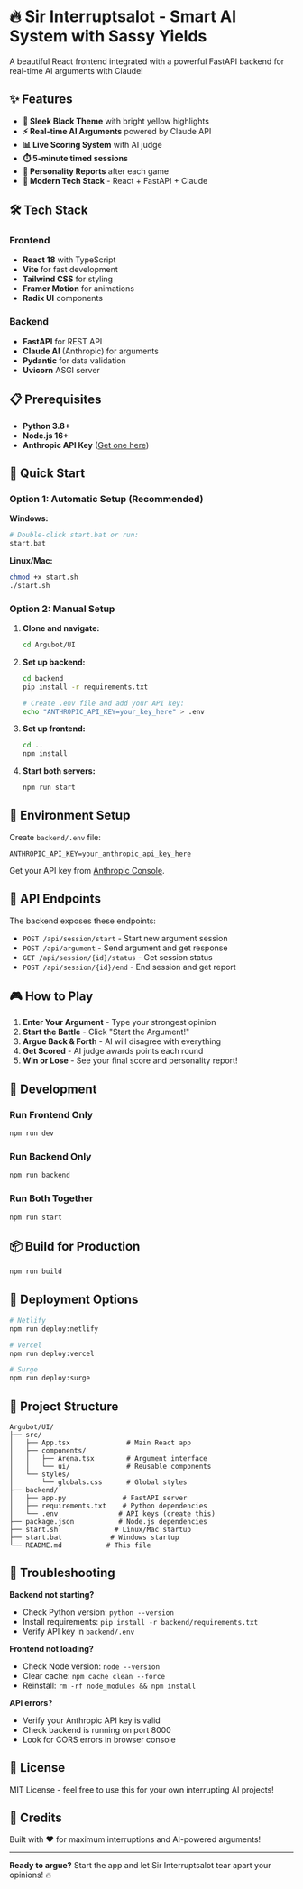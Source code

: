 # 🔥 Sir Interruptsalot - Smart AI System with Sassy Yields

A beautiful React frontend integrated with a powerful FastAPI backend for real-time AI arguments with Claude!

## ✨ Features

- **🎨 Sleek Black Theme** with bright yellow highlights
- **⚡ Real-time AI Arguments** powered by Claude API
- **📊 Live Scoring System** with AI judge
- **⏱️ 5-minute timed sessions**
- **📝 Personality Reports** after each game
- **🚀 Modern Tech Stack** - React + FastAPI + Claude

## 🛠️ Tech Stack

### Frontend
- **React 18** with TypeScript
- **Vite** for fast development
- **Tailwind CSS** for styling
- **Framer Motion** for animations
- **Radix UI** components

### Backend
- **FastAPI** for REST API
- **Claude AI** (Anthropic) for arguments
- **Pydantic** for data validation
- **Uvicorn** ASGI server

## 📋 Prerequisites

- **Python 3.8+**
- **Node.js 16+**
- **Anthropic API Key** ([Get one here](https://console.anthropic.com/))

## 🚀 Quick Start

### Option 1: Automatic Setup (Recommended)

**Windows:**
```bash
# Double-click start.bat or run:
start.bat
```

**Linux/Mac:**
```bash
chmod +x start.sh
./start.sh
```

### Option 2: Manual Setup

1. **Clone and navigate:**
   ```bash
   cd Argubot/UI
   ```

2. **Set up backend:**
   ```bash
   cd backend
   pip install -r requirements.txt
   
   # Create .env file and add your API key:
   echo "ANTHROPIC_API_KEY=your_key_here" > .env
   ```

3. **Set up frontend:**
   ```bash
   cd ..
   npm install
   ```

4. **Start both servers:**
   ```bash
   npm run start
   ```

## 🔑 Environment Setup

Create `backend/.env` file:
```env
ANTHROPIC_API_KEY=your_anthropic_api_key_here
```

Get your API key from [Anthropic Console](https://console.anthropic.com/).

## 📡 API Endpoints

The backend exposes these endpoints:

- `POST /api/session/start` - Start new argument session
- `POST /api/argument` - Send argument and get response
- `GET /api/session/{id}/status` - Get session status
- `POST /api/session/{id}/end` - End session and get report

## 🎮 How to Play

1. **Enter Your Argument** - Type your strongest opinion
2. **Start the Battle** - Click "Start the Argument!"
3. **Argue Back & Forth** - AI will disagree with everything
4. **Get Scored** - AI judge awards points each round
5. **Win or Lose** - See your final score and personality report!

## 🔧 Development

### Run Frontend Only
```bash
npm run dev
```

### Run Backend Only
```bash
npm run backend
```

### Run Both Together
```bash
npm run start
```

## 📦 Build for Production

```bash
npm run build
```

## 🚢 Deployment Options

```bash
# Netlify
npm run deploy:netlify

# Vercel
npm run deploy:vercel

# Surge
npm run deploy:surge
```

## 🎯 Project Structure

```
Argubot/UI/
├── src/
│   ├── App.tsx              # Main React app
│   ├── components/
│   │   ├── Arena.tsx        # Argument interface
│   │   └── ui/              # Reusable components
│   └── styles/
│       └── globals.css      # Global styles
├── backend/
│   ├── app.py              # FastAPI server
│   ├── requirements.txt    # Python dependencies
│   └── .env               # API keys (create this)
├── package.json           # Node.js dependencies
├── start.sh              # Linux/Mac startup
├── start.bat            # Windows startup
└── README.md           # This file
```

## 🐛 Troubleshooting

**Backend not starting?**
- Check Python version: `python --version`
- Install requirements: `pip install -r backend/requirements.txt`
- Verify API key in `backend/.env`

**Frontend not loading?**
- Check Node version: `node --version`
- Clear cache: `npm cache clean --force`
- Reinstall: `rm -rf node_modules && npm install`

**API errors?**
- Verify your Anthropic API key is valid
- Check backend is running on port 8000
- Look for CORS errors in browser console

## 📄 License

MIT License - feel free to use this for your own interrupting AI projects!

## 🎉 Credits

Built with ❤️ for maximum interruptions and AI-powered arguments!

---

**Ready to argue?** Start the app and let Sir Interruptsalot tear apart your opinions! 🔥
